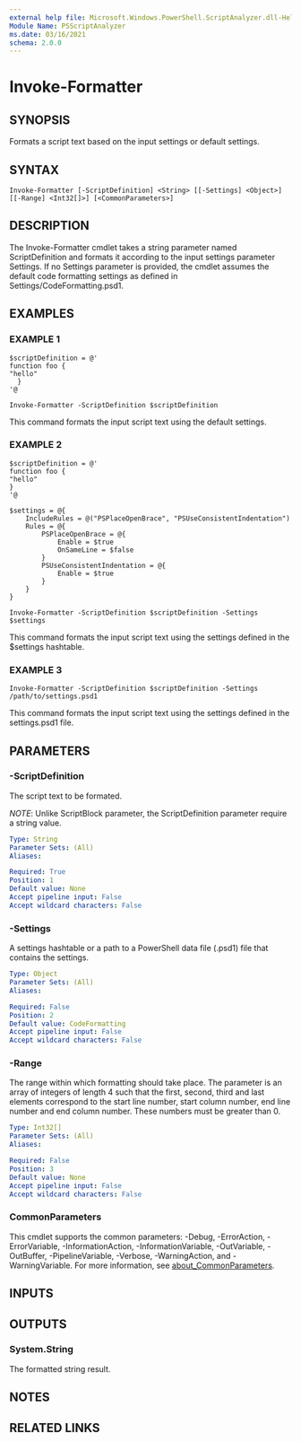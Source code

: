 ```yaml
---
external help file: Microsoft.Windows.PowerShell.ScriptAnalyzer.dll-Help.xml
Module Name: PSScriptAnalyzer
ms.date: 03/16/2021
schema: 2.0.0
---
```


# Invoke-Formatter

## SYNOPSIS
Formats a script text based on the input settings or default settings.

## SYNTAX

```
Invoke-Formatter [-ScriptDefinition] <String> [[-Settings] <Object>] [[-Range] <Int32[]>] [<CommonParameters>]
```

## DESCRIPTION

The Invoke-Formatter cmdlet takes a string parameter named ScriptDefinition and formats it according to the input settings parameter Settings. If no Settings parameter is provided, the cmdlet assumes the default code formatting settings as defined in Settings/CodeFormatting.psd1.

## EXAMPLES

### EXAMPLE 1
```
$scriptDefinition = @'
function foo {
"hello"
  }
'@

Invoke-Formatter -ScriptDefinition $scriptDefinition
```

This command formats the input script text using the default settings.

### EXAMPLE 2
```
$scriptDefinition = @'
function foo {
"hello"
}
'@

$settings = @{
    IncludeRules = @("PSPlaceOpenBrace", "PSUseConsistentIndentation")
    Rules = @{
        PSPlaceOpenBrace = @{
            Enable = $true
            OnSameLine = $false
        }
        PSUseConsistentIndentation = @{
            Enable = $true
        }
    }
}

Invoke-Formatter -ScriptDefinition $scriptDefinition -Settings $settings
```

This command formats the input script text using the settings defined in the $settings hashtable.

### EXAMPLE 3
```
Invoke-Formatter -ScriptDefinition $scriptDefinition -Settings /path/to/settings.psd1
```

This command formats the input script text using the settings defined in the settings.psd1 file.

## PARAMETERS

### -ScriptDefinition
The script text to be formated.

*NOTE*: Unlike ScriptBlock parameter, the ScriptDefinition parameter require a string value.

```yaml
Type: String
Parameter Sets: (All)
Aliases:

Required: True
Position: 1
Default value: None
Accept pipeline input: False
Accept wildcard characters: False
```

### -Settings
A settings hashtable or a path to a PowerShell data file (.psd1) file that contains the settings.

```yaml
Type: Object
Parameter Sets: (All)
Aliases:

Required: False
Position: 2
Default value: CodeFormatting
Accept pipeline input: False
Accept wildcard characters: False
```

### -Range
The range within which formatting should take place. The parameter is an array of integers of length 4 such that the first, second, third and last elements correspond to the start line number, start column number, end line number and end column number. These numbers must be greater than 0.

```yaml
Type: Int32[]
Parameter Sets: (All)
Aliases:

Required: False
Position: 3
Default value: None
Accept pipeline input: False
Accept wildcard characters: False
```

### CommonParameters
This cmdlet supports the common parameters: -Debug, -ErrorAction, -ErrorVariable, -InformationAction, -InformationVariable, -OutVariable, -OutBuffer, -PipelineVariable, -Verbose, -WarningAction, and -WarningVariable. For more information, see [about_CommonParameters](http://go.microsoft.com/fwlink/?LinkID=113216).

## INPUTS

## OUTPUTS

### System.String
The formatted string result.


## NOTES

## RELATED LINKS
